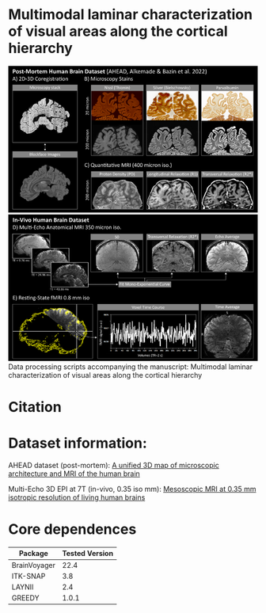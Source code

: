 # Multimodal laminar characterization of visual areas along the cortical hierarchy
![fig-intro](https://github.com/27-apizzuti/multimodal_layers/blob/main/diagrams/Fig1.png)
Data processing scripts accompanying the manuscript: Multimodal laminar characterization of visual areas along the cortical hierarchy

# Citation


# Dataset information: 
AHEAD dataset (post-mortem): [A unified 3D map of microscopic architecture and MRI of the human brain](https://www.science.org/doi/10.1126/sciadv.abj7892)

Multi-Echo 3D EPI at 7T (in-vivo, 0.35 iso mm): [Mesoscopic MRI at 0.35 mm isotropic resolution of living human brains](https://zenodo.org/records/14145585?token=eyJhbGciOiJIUzUxMiJ9.eyJpZCI6Ijg0NWI0NjY2LWVmNmEtNGZjMy1iYjJlLTllMmY5NTQ5NjRkOCIsImRhdGEiOnt9LCJyYW5kb20iOiIyZjdkOWE2ZjY1ZWY2YTFjYjBjZTE4NDQ5MTJjMzRiMiJ9.wgWISgt9kf0n2uLhMhpO4nX_EUhJb_3xmSGdLJ02xFOvUf3U06INqSCu4hN8PWSi4rfxMLtKeT-QG-opKpSb1w)

# Core dependences

| Package | Tested Version |                                            
| ------------- | ------------- |                 
| BrainVoyager  | 22.4  |                         
| ITK-SNAP  | 3.8 |
| LAYNII  | 2.4 | 2.6 | 2.7.0 |
| GREEDY  | 1.0.1 |


